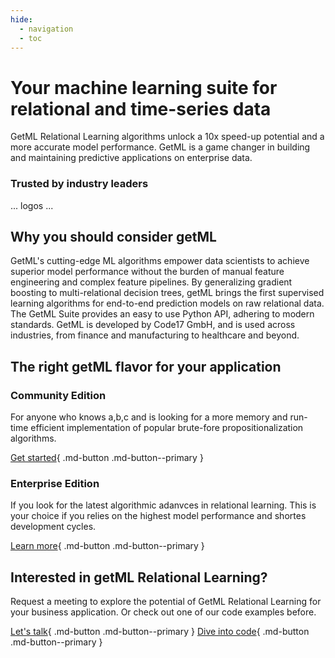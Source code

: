 ```yaml
---
hide:
  - navigation
  - toc
---
```


# Your machine learning suite for relational and time-series data

GetML Relational Learning algorithms unlock a 10x speed-up potential and a more accurate model performance. GetML is a game changer in building and maintaining predictive applications on enterprise data.

### Trusted by industry leaders

... logos ...


## Why you should consider getML

GetML's cutting-edge ML algorithms empower data scientists to achieve superior model performance without the burden of manual feature engineering and complex feature pipelines.
By generalizing gradient boosting to multi-relational decision trees, getML brings the first supervised learning algorithms for end-to-end prediction models on raw relational data.
The GetML Suite provides an easy to use Python API, adhering to modern standards. GetML is developed by Code17 GmbH, and is used across industries, from finance and manufacturing to healthcare and beyond.


## The right getML flavor for your application

### Community Edition
For anyone who knows a,b,c and is looking for a more memory and run-time efficient implementation of popular brute-fore propositionalization algorithms.

[Get started](){ .md-button .md-button--primary }

### Enterprise Edition
If you look for the latest algorithmic adanvces in relational learning. This is your choice if you relies on the highest model performance and shortes development cycles.

[Learn more](/enterprise/benefits){ .md-button .md-button--primary }


## Interested in getML Relational Learning?

Request a meeting to explore the potential of GetML Relational Learning for your business application. Or check out one of our code examples before.

[Let's talk](){ .md-button .md-button--primary }
[Dive into code](){ .md-button .md-button--primary }
